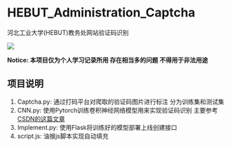 # HEBUT_Administration_Captcha
河北工业大学(HEBUT)教务处网站验证码识别

[![](https://img.shields.io/badge/%E5%BC%80%E5%8F%91%E8%80%85-杰瑞雾里-brightgreen)](https://www.wangjiayi.cool)

**Notice: 本项目仅为个人学习记录所用 存在相当多的问题 不得用于非法用途**

## 项目说明

1. Captcha.py:  通过打码平台对爬取的验证码图片进行标注 分为训练集和测试集
2. CNN.py: 使用Pytorch训练卷积神经网络模型用来实现验证码识别
   主要参考[CSDN的这篇文章](https://blog.csdn.net/namespace_pt/article/details/104488258)
3. Implement.py: 使用Flask将训练好的模型部署上线创建接口
4. script.js: 油猴js脚本实现自动填充



